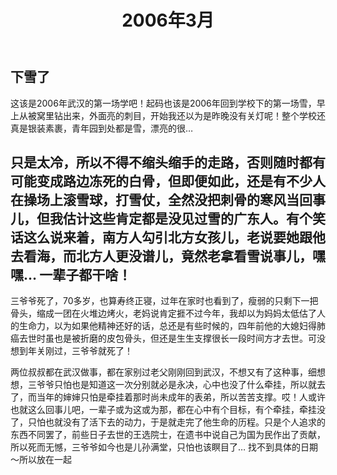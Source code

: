 ﻿---
layout: post 
title: 2006年3月
---
下雪了
-------
这该是2006年武汉的第一场学吧！起码也该是2006年回到学校下的第一场雪，早上从被窝里钻出来，外面亮的刺目，开始我还以为是昨晚没有关灯呢！整个学校还真是银装素裹，青年园到处都是雪，漂亮的很…

只是太冷，所以不得不缩头缩手的走路，否则随时都有可能变成路边冻死的白骨，但即便如此，还是有不少人在操场上滚雪球，打雪仗，全然没把刺骨的寒风当回事儿，但我估计这些肯定都是没见过雪的广东人。有个笑话这么说来着，南方人勾引北方女孩儿，老说要她跟他去看海，而北方人更没谱儿，竟然老拿看雪说事儿，嘿嘿… 
一辈子都干啥！
--------------
三爷爷死了，70多岁，也算寿终正寝，过年在家时也看到了，瘦弱的只剩下一把骨头，缩成一团在火堆边烤火，老妈说肯定捱不过今年，我却以为妈妈太低估了人的生命力，以为如果他精神还好的话，总还是有些时候的，四年前他的大媳妇得肺癌去世时虽也是被折磨的皮包骨头，但还是生生支撑很长一段时间方才去世。可没想到年关刚过，三爷爷就死了！

两位叔叔都在武汉做事，都在家别过老父刚刚回到武汉，不想又有了这种事，细想想，三爷爷只怕也是知道这一次分别就必是永决，心中也没了什么牵挂，所以就去了，而当年的婶婶只怕是牵挂着那时尚未成年的表弟，所以苦苦支撑。哎！人或许也就这么回事儿吧，一辈子或为这或为那，都在心中有个目标，有个牵挂，牵挂没了，只怕也就没有了活下去的动力，于是就走完了他生命的历程。只是个人追求的 东西不同罢了，前些日子去世的王选院士，在遗书中说自己为国为民作出了贡献，所以死而无憾，三爷爷如今也是儿孙满堂，只怕也该瞑目了…
	找不到具体的日期～所以放在一起
